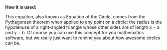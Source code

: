 **How it is used:**

This equation, also known as Equation of the Circle,
comes from the Pythagorean theorem when applied to any point on a circle:
the radius is the hypotenuse of a right-angled triangle whose other sides are of length x − a and y − b.
Of course you can use this concept for you mathematics software, but we really just want to remind you about how awesome circles can be.

